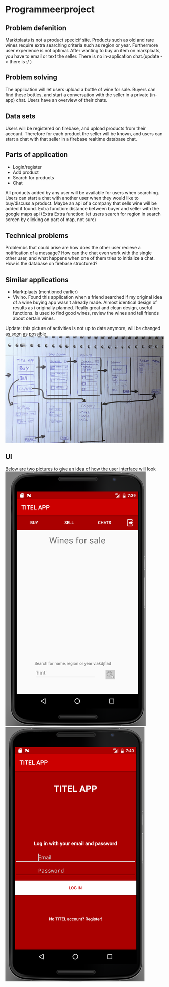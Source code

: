 # Programmeerproject

## Problem defenition
Marktplaats is not a product specicif site. Products such as old and rare wines require extra searching criteria such as region or year. Furthermore user experience is not optimal. After wanting to buy an item on markplaats, you have to email or text the seller. There is no in-application chat.(update -> there is :/ )

## Problem solving
The application will let users upload a bottle of wine for sale. Buyers can find these bottles, and start a conversation with the seller in a private (in-app) chat. Users have an overview of their chats. 

## Data sets
Users will be registered on firebase, and upload products from their account. Therefore for each product the seller will be known, and users can start a chat with that seller in a firebase realtime database chat. 

## Parts of application
* Login/register
* Add product 
* Search for products
* Chat

All products added by any user will be available for users when searching. Users can start a chat with another user when they would like to buy/discuss a product. 
Maybe an api of a company that sells wine will be added if found.
Extra function: distance between buyer and seller with the google maps api
(Extra Extra function: let users search for region in search screen by clicking on part of map, not sure)

## Technical problems
Problembs that could arise are how does the other user recieve a notification of a message? How can the chat even work with the single other user, and what happens when one of them tries to initialize a chat. How is the database on firebase structured?

## Similar applications
* Marktplaats (mentioned earlier)
* Vivino. Found this application when a friend searched if my original idea of a wine buying app wasn't already made. Almost identical design of results as i originally planned. Really great and clean design, useful functions. Is used to find good wines, review the wines and tell friends about certain wines.

Update: this picture of activities is not up to date anymore, will be changed as soon as possible
![alt tag](https://github.com/koenzijlstra/Programmeerproject/blob/master/docs/PP_eerste_opzet.jpg)

## UI
Below are two pictures to give an idea of how the user interface will look
![alt tag](https://github.com/koenzijlstra/WineRetry/blob/master/docs/example1.PNG)
![alt tag](https://github.com/koenzijlstra/WineRetry/blob/master/docs/loginvrijdag.PNG)




